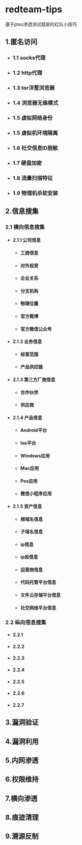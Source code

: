 # redteam-tips
基于ptes渗透测试框架的红队小技巧

## 1.匿名访问
  - ### 1.1 socks代理
  - ### 1.2 http代理
  - ### 1.3 tor洋葱浏览器
  - ### 1.4 浏览器无痕模式
  - ### 1.5 虚拟网络身份
  - ### 1.5 虚拟机环境隔离
  - ### 1.6 社交信息ID脱敏
  - ### 1.7 硬盘加密
  - ### 1.8 流量扫描特征
  - ### 1.9 物理机杀软安装
  
## 2.信息搜集
### 2.1 横向信息搜集
- #### 2.1.1 公司信息
  - #### 工商信息
  - #### 对外投资
  - #### 企业关系
  - #### 分支机构
  - #### 物理位置
  - #### 官方微博
  - #### 官方微信公众号
- #### 2.1.2 业务信息
  - #### 经营范围
  - #### 产品供应链
- #### 2.1.3 第三方厂商信息
  - #### 合作伙伴
  - #### 供应商
- #### 2.1.4 产品信息
  - #### Android平台
  - #### Ios平台
  - #### Windows应用
  - #### Mac应用
  - #### Pos应用
  - #### 微信小程序应用
- #### 2.1.5 资产信息
  - #### 根域名信息
  - #### 子域名信息
  - #### ip信息
  - #### ip段信息
  - #### 运营商信息
  - #### 代码托管平台信息
  - #### 文件云存储平台信息
  - #### 社交网络平台信息


### 2.2 纵向信息搜集
- #### 2.2.1 
- #### 2.2.2 
- #### 2.2.3
- #### 2.2.4
- #### 2.2.5
- #### 2.2.6
- #### 2.2.7

## 3.漏洞验证
## 4.漏洞利用
## 5.内网渗透
## 6.权限维持
## 7.横向渗透
## 8.痕迹清理
## 9.溯源反制
